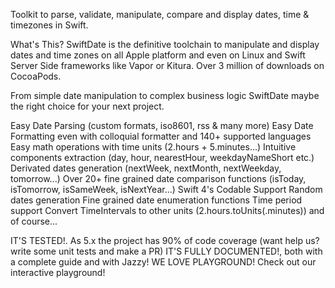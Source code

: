 Toolkit to parse, validate, manipulate, compare and display dates, time & timezones in Swift.

What's This?
SwiftDate is the definitive toolchain to manipulate and display dates and time zones on all Apple platform and even on Linux and Swift Server Side frameworks like Vapor or Kitura.
Over 3 million of downloads on CocoaPods.

From simple date manipulation to complex business logic SwiftDate maybe the right choice for your next project.

 Easy Date Parsing (custom formats, iso8601, rss & many more)
 Easy Date Formatting even with colloquial formatter and 140+ supported languages
 Easy math operations with time units (2.hours + 5.minutes...)
 Intuitive components extraction (day, hour, nearestHour, weekdayNameShort etc.)
 Derivated dates generation (nextWeek, nextMonth, nextWeekday, tomorrow...)
 Over 20+ fine grained date comparison functions (isToday, isTomorrow, isSameWeek, isNextYear...)
 Swift 4's Codable Support
 Random dates generation
 Fine grained date enumeration functions
 Time period support
 Convert TimeIntervals to other units (2.hours.toUnits(.minutes))
and of course...

IT'S TESTED!. As 5.x the project has 90% of code coverage (want help us? write some unit tests and make a PR)
IT'S FULLY DOCUMENTED!, both with a complete guide and with Jazzy!
WE LOVE PLAYGROUND! Check out our interactive playground!
